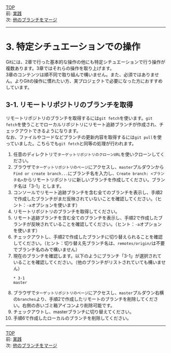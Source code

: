 [TOP](../README.md)   
前: [実践](../basic/basic-practice.md)  
次: [他のブランチをマージ](./merge.md)  

---

# 3. 特定シチュエーションでの操作
Gitには、2章で行った基本的な操作の他にも特定シチュエーションで行う操作が複数あります。3章ではそれらの操作を取り上げます。  
3章のコンテンツは順不同で取り組んで構いません。また、必須ではありません。よりGitの操作に慣れたい方、実プロジェクトで必要になった方におすすめしています。

## 3-1. リモートリポジトリのブランチを取得
リモートリポジトリのブランチを取得するには`git fetch`を使います。`git fetch`を使うことでローカルリポジトリにリモート追跡ブランチが作成され、チェックアウトできるようになります。  
なお、ファイルやコードなどブランチの更新内容を取得するには`git pull`を使っていました。こちらでも`git fetch`と同等の処理が行われます。

1. 任意のディレクトリで`ターゲットリポジトリのクローンURL`を使いクローンしてください。
2. ブラウザで`ターゲットリポジトリのページ`にアクセスし、`master`プルダウンから`Find or create branch...`にブランチ名を入力し、`Create branch: <ブランチ名>`からリモートリポジトリに新しいブランチを作成してください。ブランチ名は「3-1」とします。
3. コンソールでリモート追跡ブランチを含む全てのブランチを表示し、手順2で作成したブランチがまだ反映されていないことを確認してください。（ヒント：`-a`オプションを使います）
4. リモートリポジトリのブランチを取得してください。
5. リモート追跡ブランチを含む全てのブランチを表示し、手順2で作成したブランチが反映されていることを確認してください。（ヒント：`-a`オプションを使います）
6. チェックアウトし、手順2で作成したブランチに切り替えられることを確認してください。（ヒント：切り替え先ブランチ名は、`remotes/origin/`は不要でブランチ名のみで構いません）
7. 現在のブランチを確認します。以下のようにブランチ「3-1」が選択されていることを確認してください。（他のブランチがリストされていても構いません）
   ```
   * 3-1
   master
   ```
8. ブラウザで`ターゲットリポジトリのページ`にアクセスし、`master`プルダウン右横の`branches`より、手順2で作成したリモートのブランチを削除してください。右側の赤いゴミ箱アイコンより削除可能です。
9.  チェックアウトし、masterブランチに切り替えてください。
10. 手順6で作成したローカルのブランチを削除してください。

--- 

[TOP](../README.md)   
前: [実践](../basic/basic-practice.md)  
次: [他のブランチをマージ](./merge.md)  